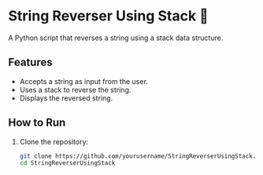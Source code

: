 # String Reverser Using Stack 🔁

A Python script that reverses a string using a stack data structure.

## Features
- Accepts a string as input from the user.
- Uses a stack to reverse the string.
- Displays the reversed string.

## How to Run
1. Clone the repository:
   ```bash
   git clone https://github.com/yourusername/StringReverserUsingStack.git
   cd StringReverserUsingStack